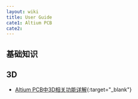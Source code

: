 ```yaml
---
layout: wiki
title: User Guide
cate1: Altium PCB
cate2: 
---
```


## 基础知识



## 3D

* [Altium PCB中3D相关功能详解](https://tiny-yhw.github.io//2023/06/19/altium-3d/){:target="_blank"}
